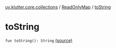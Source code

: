 [uy.klutter.core.collections](../index.md) / [ReadOnlyMap](index.md) / [toString](.)


# toString
`fun toString(): String` [(source)](https://github.com/kohesive/klutter/blob/master/core-jdk6/src/main/kotlin/uy/klutter/core/common/Immutable.kt#L175)



